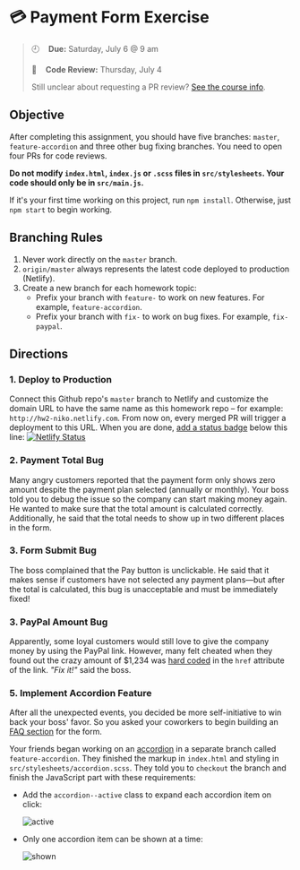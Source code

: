 # 💳 Payment Form Exercise 

> :clock9:&nbsp; &nbsp; **Due:** Saturday, July 6 @ 9 am
>
> :mag_right:&nbsp; &nbsp; **Code Review:** Thursday, July 4 
>
> Still unclear about requesting a PR review? [See the course info](https://github.com/wearecodets/phase-two/blob/master/week-zero/about.md#homework-pull-request).

## Objective

After completing this assignment, you should have five branches: `master`, `feature-accordion` and three other bug fixing branches. You need to open four PRs for code reviews.

**Do not modify `index.html`, `index.js` or `.scss` files in `src/stylesheets`. Your code should only be in `src/main.js`.**

If it's your first time working on this project, run `npm install`. Otherwise, just `npm start` to begin working.

## Branching Rules

1. Never work directly on the `master` branch. 
2. `origin/master` always represents the latest code deployed to production (Netlify).
2. Create a new branch for each homework topic:
    - Prefix your branch with `feature-` to work on new features. For example, `feature-accordion`.
    - Prefix your branch with `fix-` to work on bug fixes. For example, `fix-paypal`.

## Directions

### 1. Deploy to Production

Connect this Github repo's `master` branch to Netlify and customize the domain URL to have the same name as this homework repo – for example: `http://hw2-niko.netlify.com`. From now on, every merged PR will trigger a deployment to this URL. When you are done, [add a status badge](https://www.netlify.com/docs/continuous-deployment/#status-badges) below this line:
[![Netlify Status](https://api.netlify.com/api/v1/badges/30a51177-593a-4610-9e70-8bdd0ffa99a8/deploy-status)](https://app.netlify.com/sites/hw2-rohullah-mohammadi/deploys)

### 2. Payment Total Bug

Many angry customers reported that the payment form only shows zero amount despite the payment plan selected (annually or monthly). Your boss told you to debug the issue so the company can start making money again. He wanted to make sure that the total amount is calculated correctly. Additionally, he said that the total needs to show up in two different places in the form.

### 3. Form Submit Bug

The boss complained that the Pay button is unclickable. He said that it makes sense if customers have not selected any payment plans—but after the total is calculated, this bug is unacceptable and must be immediately fixed!

### 3. PayPal Amount Bug

Apparently, some loyal customers would still love to give the company money by using the PayPal link. However, many felt cheated when they found out the crazy amount of $1,234 was [hard coded](https://en.wikipedia.org/wiki/Hard_coding) in the `href` attribute of the link. *"Fix it!"* said the boss.

### 5. Implement Accordion Feature

After all the unexpected events, you decided be more self-initiative to win back your boss' favor. So you asked your coworkers to begin building an [FAQ section](https://en.wikipedia.org/wiki/FAQ) for the form. 

Your friends began working on an [accordion](https://en.wikipedia.org/wiki/Accordion_(GUI)) in a separate branch called `feature-accordion`. They finished the markup in `index.html` and styling in `src/stylesheets/accordion.scss`. They told you to `checkout` the branch and finish the JavaScript part with these requirements: 

  * Add the `accordion--active` class to expand each accordion item on click:

    ![active](https://res.cloudinary.com/yicf/image/upload/w_400/v1561735768/Code%20The%20Web/active.gif)

  * Only one accordion item can be shown at a time:

    ![shown](https://res.cloudinary.com/yicf/image/upload/w_400/v1561731722/Code%20The%20Web/accordion.gif)





